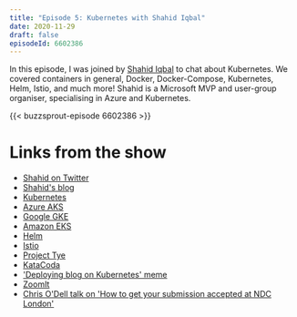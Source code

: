 ```yaml
---
title: "Episode 5: Kubernetes with Shahid Iqbal"
date: 2020-11-29
draft: false
episodeId: 6602386
---
```


In this episode, I was joined by [Shahid Iqbal](https://twitter.com/ShahidDev) to chat about Kubernetes. We covered containers in general, Docker, Docker-Compose, Kubernetes, Helm, Istio, and much more! Shahid is a Microsoft MVP and user-group organiser, specialising in Azure and Kubernetes.

{{< buzzsprout-episode 6602386 >}}

# Links from the show

* [Shahid on Twitter](https://twitter.com/ShahidDev)
* [Shahid's blog](https://blog.headforcloud.com/)
* [Kubernetes](https://kubernetes.io/)
* [Azure AKS](https://azure.microsoft.com/en-gb/services/kubernetes-service/)
* [Google GKE](https://cloud.google.com/kubernetes-engine)
* [Amazon EKS](https://aws.amazon.com/kubernetes/)
* [Helm](https://helm.sh/)
* [Istio](https://istio.io/)
* [Project Tye](https://github.com/dotnet/tye)
* [KataCoda](https://www.katacoda.com/)
* ['Deploying blog on Kubernetes' meme](https://twitter.com/dexhorthy/status/856639005462417409)
* [ZoomIt](https://docs.microsoft.com/en-us/sysinternals/downloads/zoomit)
* [Chris O'Dell talk on 'How to get your submission accepted at NDC London'](https://www.youtube.com/watch?v=Ah13fl6VZag)
